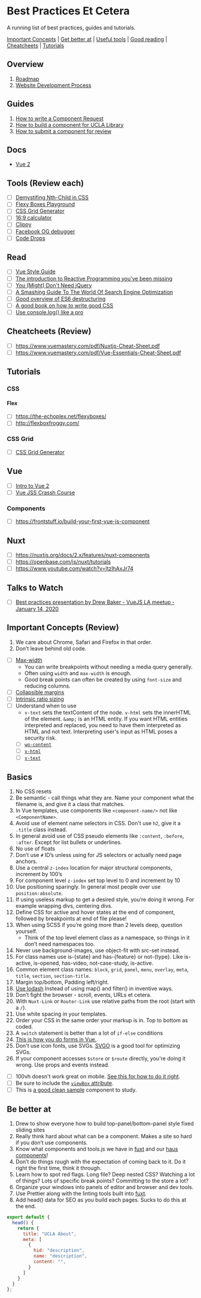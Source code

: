 # Best Practices Et Cetera
A running list of best practices, guides and tutorials.

[Important Concepts](https://github.com/jendiamond/best-practices/blob/master/README.md#important-concepts) | 
[Get better at](https://github.com/jendiamond/best-practices/blob/master/README.md#be-better-at) | 
[Useful tools](https://github.com/jendiamond/best-practices/blob/master/README.md#useful-tools-review-each) | 
[Good reading](https://github.com/jendiamond/best-practices/blob/master/README.md#good-reading) | 
[Cheatcheets](https://github.com/jendiamond/best-practices/blob/master/README.md#cheatcheets) | 
[Tutorials](https://github.com/jendiamond/best-practices/blob/master/README.md#tutorials)

## Overview

1. [Roadmap](https://github.com/UCLALibrary/library-website-nuxt/wiki/Roadmap)
1. [Website Development Process](https://github.com/UCLALibrary/library-website-nuxt/wiki/Website-Development-Process)

## Guides

1. [How to write a Component Request](https://github.com/UCLALibrary/library-website-nuxt/wiki/How-to-write-a-Component-Request)
1. [How to build a component for UCLA Library](https://github.com/UCLALibrary/library-website-nuxt/wiki/How-to-build-a-component-for-UCLA-Library)
1. [How to submit a component for review](https://github.com/UCLALibrary/library-website-nuxt/wiki/How-to-submit-a-component-for-review)

## Docs
+ [Vue 2](https://vuejs.org/v2/)

## Tools (Review each)
- [ ] [Demystifing Nth-Child in CSS](http://www.nealgrosskopf.com/tech/resources/80/)
- [ ] [Flexy Boxes Playground](https://the-echoplex.net/flexyboxes/)
- [ ] [CSS Grid Generator](https://cssgrid-generator.netlify.com/)
- [ ] [16:9 calculator](https://www.size43.com/16by9-aspect-ratio-calculator/)
- [ ] [Clippy](https://bennettfeely.com/clippy/)
- [ ] [Facebook OG debugger](https://developers.facebook.com/tools/debug/)
- [ ] [Code Drops](https://codedrops.io/)

## Read
- [ ] [Vue Style Guide](https://vuejs.org/v2/style-guide/)
- [ ] [The introduction to Reactive Programming you've been missing](https://gist.github.com/staltz/868e7e9bc2a7b8c1f754)
- [ ] [You (Might) Don't Need jQuery](https://github.com/nefe/You-Dont-Need-jQuery)
- [ ] [A Smashing Guide To The World Of Search Engine Optimization](https://www.smashingmagazine.com/smashing-guide-search-engine-optimization/)
- [ ] [Good overview of ES6 destructuring](https://2ality.com/2015/01/es6-destructuring.html)
- [ ] [A good book on how to write good CSS](https://maintainablecss.com/)
- [ ]  [Use console.log() like a pro](https://markodenic.com/use-console-log-like-a-pro/)

## Cheatcheets (Review)
- [ ] https://www.vuemastery.com/pdf/Nuxtjs-Cheat-Sheet.pdf
- [ ] https://www.vuemastery.com/pdf/Vue-Essentials-Cheat-Sheet.pdf

## Tutorials
### CSS

#### Flex
- [ ] https://the-echoplex.net/flexyboxes/
- [ ] http://flexboxfroggy.com/

### CSS Grid
- [ ] [CSS Grid Generator](https://cssgrid-generator.netlify.app/)

## Vue
- [ ] [Intro to Vue 2](https://www.vuemastery.com/courses/intro-to-vue-js/vue-instance/)
- [ ] [Vue JSS Crassh Course](https://www.youtube.com/watch?v=qZXt1Aom3Cs)

### Components
- [ ] https://frontstuff.io/build-your-first-vue-js-component

## Nuxt
- [ ] https://nuxtjs.org/docs/2.x/features/nuxt-components
- [ ] https://openbase.com/js/nuxt/tutorials
- [ ] https://www.youtube.com/watch?v=ltzlhAxJr74

## Talks to Watch
- [ ] [Best practices presentation by Drew Baker - VueJS LA meetup - January 14, 2020 ](https://docs.google.com/presentation/d/1xMqvylzoIwpEgwFEpXI8it_HGo7BUGrt8h65E0nvEQo/edit?usp=sharing)

## Important Concepts (Review)
1.  We care about Chrome, Safari and Firefox in that order.
1.  Don’t leave behind old code.
- [ ] [Max-width](https://www.google.com/search?q=max-width&rlz=1C5CHFA_enUS818US818&oq=Max-width&aqs=chrome.0.0l10.482j0j1&sourceid=chrome&ie=UTF-8)  
    + You can write breakpoints without needing a media query generally.
    + Often using `width` and `max-width` is enough. 
    + Good break points can often be created by using `font-size` and reducing columns.
- [ ] [Collapsible margins](https://www.google.com/search?q=collapsible+margins&rlz=1C5CHFA_enUS818US818&oq=Collapsible+margins&aqs=chrome.0.35i39j0i10l4j0j0i390l4.707j0j1&sourceid=chrome&ie=UTF-8)
- [ ] [Intrinsic ratio sizing](https://www.google.com/search?q=Intrinsic+ratio+sizing&rlz=1C5CHFA_enUS818US818&oq=Intrinsic+ratio+sizing&aqs=chrome..69i57j69i59.975j0j1&sourceid=chrome&ie=UTF-8)
- [ ] Understand when to use 
    + `v-text` sets the textContent of the node. `v-html` sets the innerHTML of the element. `&amp;` is an HTML entity. If you want HTML entities interpreted and replaced, you need to have them interpreted as HTML and not text. Interpreting user's input as HTML poses a security risk.
    - [ ] [`wp-content`]()
    - [ ] [`v-html`](https://www.google.com/search?q=v-html&rlz=1C5CHFA_enUS818US818&oq=v-html&aqs=chrome..69i57j0l9.4668j0j1&sourceid=chrome&ie=UTF-8)
    - [ ] [`v-text`]()

## Basics
1.  No CSS resets
1.  Be semantic - call things what they are. Name your component what the filename is, and give it a class that matches.
1.  In Vue templates, use components like `<component-name/>` not like `<ComponentName>`.
1.  Avoid use of element name selectors in CSS. Don't use `h2`, give it a `.title` class instead.
1.  In general avoid use of CSS pseudo elements like `:content`, `:before`, `:after`. Except for list bullets or underlines.
1.  No use of floats
1.  Don’t use `#` ID’s unless using for JS selectors or actually need page anchors.
1.  Use a central `z-index` location for major structural components, increment by 100’s
1.  For component level `z-index` set top level to 0 and increment by 10
1.  Use positioning sparingly. In general most people over use `position:absolute`.
1.  If using useless markup to get a desired style, you’re doing it wrong. For example wrapping divs, centering divs.
1.  Define CSS for active and hover states at the end of component, followed by breakpoints at end of file please!
1.  When using SCSS if you’re going more than 2 levels deep, question yourself. 
    + Think of the top level element class as a namespace, so things in it don’t need namespaces too.
1.  Never use background-images, use object-fit with src-set instead.
1.  For class names use is-{state} and has-{feature} or not-{type}. Like is-active, is-opened, has-video, not-case-study, is-active.
1.  Common element class names: `block`, `grid`, `panel`, `menu`, `overlay`, `meta`, `title`, `section`, `section-title`.
1.  Margin top/bottom, Padding left/right.
1.  [Use lodash](https://lodash.com/) Instead of using map() and filter() in inventive ways.
1.  Don’t fight the browser - scroll, events, URLs et cetera.
1.  With `Nuxt-Link` or `Router-Link` use relative paths from the root (start with a `/`).
1.  Use white spacing in your templates.
1.  Order your CSS in the same order your markup is in. Top to bottom as coded.
1.  A `switch` statement is better than a lot of `if-else` conditions
1.  [This is how you do forms in Vue.](https://alligator.io/vuejs/vue-form-handling/)
1.  Don't use icon fonts, use SVGs. [SVGO](https://github.com/svg/svgo) is a good tool for optimizing SVGs.
1.  If your component accesses `$store` or `$route` directly, you're doing it wrong. Use props and events instead. 
- [ ]  100vh doesn't work great on mobile. [See this for how to do it right](https://stackoverflow.com/questions/58886797/how-to-access-the-real-100vh-on-ios-in-css).
- [ ] Be sure to include the [`viewBox` attribute](https://www.google.com/search?q=viewBox+attribute&rlz=1C5CHFA_enUS818US818&sxsrf=ALeKk00gO9BELT3J_3f6UrRdo6-PVTA7KQ%3A1618689197170&ei=rTx7YKnpCZLv-gTw8LDgDg&oq=viewBox+attribute&gs_lcp=Cgdnd3Mtd2l6EAMyAggAMgYIABAWEB4yBggAEBYQHjIGCAAQFhAeMgYIABAWEB4yBggAEBYQHjIGCAAQFhAeMgYIABAWEB4yBggAEBYQHjIGCAAQFhAeOgYIABAFEB46BggAEAgQHlDg1wpY0f8KYMCaC2gAcAJ4AIABuwGIAdMEkgEDMy4ymAEAoAECoAEBqgEHZ3dzLXdpesABAQ&sclient=gws-wiz&ved=0ahUKEwjp8-SUh4bwAhWSt54KHXA4DOwQ4dUDCA8&uact=5).
- [ ] This is [a good clean sample](https://github.com/funkhaus/factory/blob/master/src/components/WorkBlock/BlockWork.vue) component to study.

## Be better at
1.  Drew to show everyone how to build top-panel/bottom-panel style fixed sliding sites
1.  Really think hard about what can be a component. Makes a site so hard if you don’t use components.
1.  Know what components and tools.js we have in [fuxt](https://github.com/funkhaus/fuxt) and our [haus components](https://github.com/funkhaus/components)!
1.  Don’t do things rough with the expectation of coming back to it. Do it right the first time, think it through.
1.  Learn how to spot red flags. Long file? Deep nested CSS? Watching a lot of things? Lots of specific break points? Committing to the store a lot?
1.  Organize your windows into panels of editor and browser and dev tools.
1.  Use Prettier along with the linting tools built into [fuxt](https://github.com/funkhaus/fuxt).
1.  Add head() data for SEO as you build each pages. Sucks to do this at the end.
```js
export default {
  head() {
    return {
      title: "UCLA About",
      meta: [
        {
          hid: "description",
          name: "description",
          content: "",
        }
      ]
    }
  }
};
```

